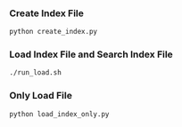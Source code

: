 ### Create Index File
```sh
python create_index.py
```

### Load Index File and Search Index File
```sh
./run_load.sh
```

### Only Load File
```sh
python load_index_only.py
```
